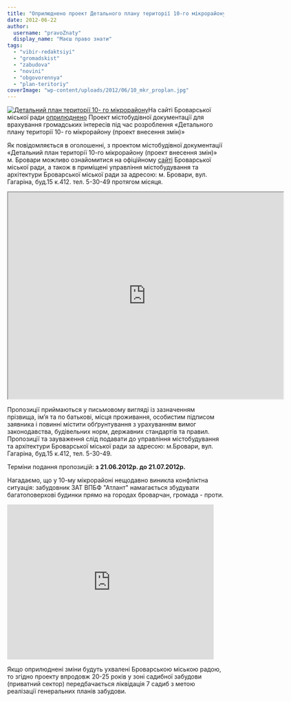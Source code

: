 ```yaml
---
title: "Оприлюднено проект Детального плану території 10-го мікрорайону"
date: 2012-06-22
author: 
  username: "pravoZnaty"
  display_name: "Маєш право знати"
tags: 
  - "vibir-redaktsiyi"
  - "gromadskist"
  - "zabudova"
  - "novini"
  - "obgovorennya"
  - "plan-teritoriy"
coverImage: "wp-content/uploads/2012/06/10_mkr_proplan.jpg"
---
```


[![](https://mpz.brovary.org/wp-content/uploads/2012/06/10_mkr_proplan.jpg "Детальний план території 10- го мікрорайону ")](https://mpz.brovary.org/wp-content/uploads/2012/06/10_mkr_proplan.jpg)На сайті Броварської міської ради [оприлюднено](http://docs.pravo-znaty.org.ua/p3162/21.06.2012 "Проект детального плану") Проект містобудівної документації для врахування громадських інтересів під час розроблення «Детального плану території 10- го мікрорайону (проект внесення змін)»

Як повідомляється в оголошенні, з проектом містобудівної документації «Детальний план території 10-го мікрорайону (проект внесення змін)» м. Бровари можливо ознайомитися на офіційному [сайті](http://www.brovary-rada.gov.ua/) Броварської міської ради, а також в приміщені управління містобудування та архітектури Броварської міської ради за адресою: м. Бровари, вул. Гагаріна, буд.15 к.412. тел. 5-30-49 протягом місяця.

<iframe src="https://docs.google.com/file/d/0BxE2NQlPHqm_ME5zMEpGRVZTeXM/preview" width="640" height="480"></iframe>

Пропозиції приймаються у письмовому вигляді із зазначенням прізвища, ім’я та по батькові, місця проживання, особистим підписом заявника і повинні містити обґрунтування з урахуванням вимог законодавства, будівельних норм, державних стандартів та правил. Пропозиції та зауваження слід подавати до управління містобудування та архітектури Броварської міської ради за адресою: м.Бровари, вул. Гагаріна, буд.15 к.412, тел. 5-30-49.

Терміни подання пропозицій: **з 21.06.2012р. до 21.07.2012р.**

Нагадаємо, що у 10-му мікрорайоні нещодавно виникла конфліктна ситуація: забудовник ЗАТ ВПБФ "Атлант" намагається збудувати багатоповерхові будинки прямо на городах броварчан, громада - проти.

<iframe width="480" height="360" src="https://www.youtube.com/embed/GGQdqbzvRvE" frameborder="0" allowfullscreen></iframe>

Якщо оприлюднені зміни будуть ухвалені Броварською міською радою, то згідно проекту впродовж 20-25 років у зоні садибної забудови (приватний сектор) передбачається ліквідація 7 садиб з метою реалізації генеральних планів забудови.
